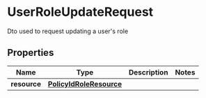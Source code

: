 

# UserRoleUpdateRequest

Dto used to request updating a user's role

## Properties

| Name | Type | Description | Notes |
|------------ | ------------- | ------------- | -------------|
|**resource** | [**PolicyIdRoleResource**](PolicyIdRoleResource.md) |  |  |



